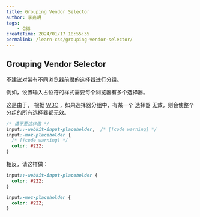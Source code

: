 ```yaml
---
title: Grouping Vendor Selector
author: 李嘉明
tags:
    - CSS
createTime: 2024/01/17 18:55:35
permalink: /learn-css/grouping-vendor-selector/
---
```


## Grouping Vendor Selector

不建议对带有不同浏览器前缀的选择器进行分组。

例如，设置输入占位符的样式需要每个浏览器有多个选择器。

这是由于， 根据 [W3C](https://www.w3.org/TR/selectors/#grouping) ，如果选择器分组中，有某一个
选择器 无效，则会使整个分组的所有选择器都无效。

```css
/* 请不要这样做 */
input::-webkit-input-placeholder,  /* [!code warning] */
input:-moz-placeholder {
  /* [!code warning] */
  color: #222;
}
```

相反，请这样做：

```css
input::-webkit-input-placeholder {
  color: #222;
}

input:-moz-placeholder {
  color: #222;
}
```
